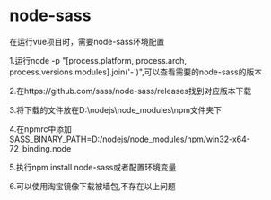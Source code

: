 # node-sass

在运行vue项目时，需要node-sass环境配置

1.运行node -p "[process.platform, process.arch, process.versions.modules].join('-')",可以查看需要的node-sass的版本

2.在https://github.com/sass/node-sass/releases找到对应版本下载

3.将下载的文件放在D:\nodejs\node_modules\npm文件夹下

4.在npmrc中添加SASS_BINARY_PATH=D:/nodejs/node_modules/npm/win32-x64-72_binding.node

5.执行npm install node-sass或者配置环境变量

6.可以使用淘宝镜像下载被墙包,不存在以上问题
